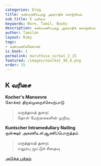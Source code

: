 ```yaml
---
categories: blog
title: கண்மணிப்புகழ் அகராதிக் களஞ்சியம்
sub_title: K வரிசை
keywords: More, Tamil, Books
description: கண்மணிப்புகழ் அகராதிக் களஞ்சியம்
author: Tamilan
layout: Ruby
tags:
- கண்மணிகணேசன்
is_book: 1
permalink: maruthuva_sorkal_2_15
featured: /images/noolkal_96_6.png
order: 15
---
```

## K வரிசை

**Kocher's Manoevre**  
கோக்கர் திறல்முறைச்செயற்பாடு

> மருத்துவத் துறை:  
>  தோள் மேற்கைகளின் முறிவு

**Kuntscher Intramedullary Nailing**  
குன்க்ஷர் அகணிஉள்ஆணிப்பொருத்தம்

> மருத்துவத் துறை:  
>  எலும்பு மூட்டுச் சிதைவு

[அடுத்த பக்கம்](maruthuva_sorkal_2_16)